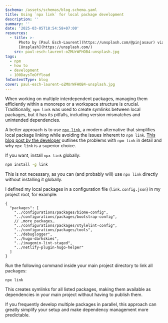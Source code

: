 ```yaml
---
$schema: /assets/schemas/blog.schema.yaml
title: Using `npx link` for local package development
description: ''
summary: ''
date: '2025-03-05T18:54:58+07:00'
resources:
  - title: >-
      Photo by [Paul Esch-Laurent](https://unsplash.com/@pinjasaur) via
      [Unsplash](https://unsplash.com/)
    src: paul-esch-laurent-oZMUrWFHOB4-unsplash.jpg
tags:
  - npm
  - how to
  - development
  - 100DaysToOffload
fmContentType: blog
cover: paul-esch-laurent-oZMUrWFHOB4-unsplash.jpg
---
```


When working on multiple interdependent packages, managing them efficiently within a monorepo or a workspace structure is crucial. Traditionally, `npm link` was used to create symlinks between local packages, but it has its pitfalls, including version mismatches and unintended dependencies.

A better approach is to use [`npx link`](https://www.npmjs.com/package/link), a modern alternative that simplifies local package linking while avoiding the issues inherent to `npm link`. [This blog post by the developer](https://hirok.io/posts/avoid-npm-link) outlines the problems with `npm link` in detail and why `npx link` is a superior choice.

If you want, install `npx link` globally:

```bash
npm install -g link
```

This is not necessary, as you can (and probably will) use `npx link` directly without installing it globally.

I defined my local packages in a configuration file (`link.config.json`) in my project root, for example:

```jsonc
{
  "packages": [
    "../configurations/packages/biome-config",
    "../configurations/packages/bootstrap-config",
    // …more packages…
    "../configurations/packages/stylelint-config",
    "../configurations/packages/tools",
    "../debuglogger",
    "../hugo-darkskies",
    "../imagemin-lint-staged",
    "../netlify-plugin-hugo-helper"
  ]
}
```

Run the following command inside your main project directory to link all packages:

```bash
npx link
```

This creates symlinks for all listed packages, making them available as dependencies in your main project without having to publish them.

If you frequently develop multiple packages in parallel, this approach can greatly simplify your setup and make dependency management more predictable.
